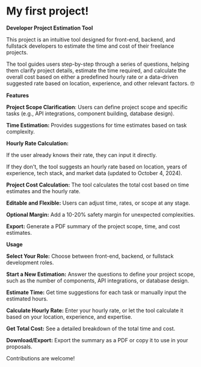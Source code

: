 # My first project!
**Developer Project Estimation Tool**

This project is an intuitive tool designed for front-end, backend, and fullstack developers to estimate the time and cost of their freelance projects. 

The tool guides users step-by-step through a series of questions, helping them clarify project details, estimate the time required, and calculate the overall cost based on either a predefined hourly rate or a data-driven suggested rate based on location, experience, and other relevant factors. 🤓

**Features**


**Project Scope Clarification**: Users can define project scope and specific tasks (e.g., API integrations, component building, database design).

**Time Estimation:** Provides suggestions for time estimates based on task complexity.

**Hourly Rate Calculation:**

If the user already knows their rate, they can input it directly.

If they don't, the tool suggests an hourly rate based on location, years of experience, tech stack, and market data (updated to October 4, 2024).

**Project Cost Calculation:** The tool calculates the total cost based on time estimates and the hourly rate.

**Editable and Flexible:** Users can adjust time, rates, or scope at any stage.

**Optional Margin:** Add a 10-20% safety margin for unexpected complexities.

**Export:** Generate a PDF summary of the project scope, time, and cost estimates.

**Usage**

**Select Your Role:** Choose between front-end, backend, or fullstack development roles.

**Start a New Estimation:** Answer the questions to define your project scope, such as the number of components, API integrations, or database design.

**Estimate Time:** Get time suggestions for each task or manually input the estimated hours.

**Calculate Hourly Rate:** Enter your hourly rate, or let the tool calculate it based on your location, experience, and expertise.

**Get Total Cost:** See a detailed breakdown of the total time and cost.

**Download/Export:** Export the summary as a PDF or copy it to use in your proposals.


Contributions are welcome!


